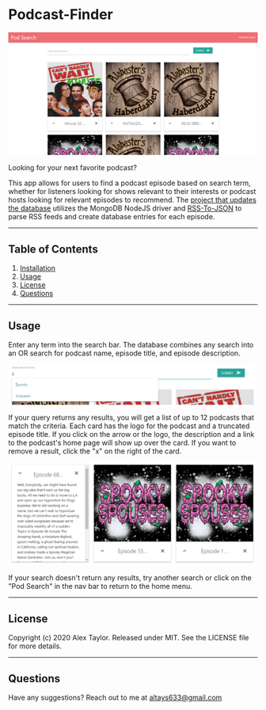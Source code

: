 
# Podcast-Finder

![](images/podsearch-1.png)

Looking for your next favorite podcast?

This app allows for users to find a podcast episode based on search term, whether for listeners looking for shows relevant to their interests or podcast hosts looking for relevant episodes to recommend. The [project that updates the database](https://github.com/altays/ScavDB-Webcrawler) utilizes the MongoDB NodeJS driver and [RSS-To-JSON](https://www.npmjs.com/package/rss-to-json) to parse RSS feeds and create database entries for each episode.

***

## Table of Contents

1. [Installation](#Installation)
2. [Usage](#Usage)
3. [License](#License)
4. [Questions](#Questions)

***

## Usage

Enter any term into the search bar. The database combines any search into an OR search for podcast name, episode title, and episode description.

![](images/podsearch-2.png)

If your query returns any results, you will get a list of up to 12 podcasts that match the criteria. Each card has the logo for the podcast and a truncated episode title. If you click on the arrow or the logo, the description and a link to the podcast's home page will show up over the card. If you want to remove a result, click the "x" on the right of the card.

![](images/podsearch-3.png)

If your search doesn't return any results, try another search or click on the "Pod Search" in the nav bar to return to the home menu. 

***

## License

Copyright (c) 2020 Alex Taylor.
Released under MIT. See the LICENSE file for more details.

***

## Questions

Have any suggestions? Reach out to me at altays633@gmail.com
